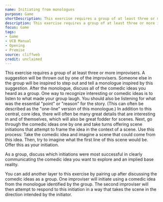 ```yaml
---
name: Initiating from monologues
purpose: Game
shortDescription: This exercise requires a group of at least three or more improvisers. A suggestion will be thrown out by one of the improvisers.
description: This exercise requires a group of at least three or more improvisers. A suggestion will be thrown out by one of the improvisers. Someone else in the group will be inspired to step out and tell a monologue inspired by this suggestion.
focus: Game
tags:
- Game
- UCB Manual
- Opening
- Premise
source: cliffweb
credit: unclaimed
---
```


This exercise requires a group of at least three or more improvisers. A suggestion will be thrown out by one of the improvisers. Someone else in the group will be inspired to step out and tell a monologue inspired by this suggestion. After the monologue, discuss all of the comedic ideas you heard as a group. One way to recognize interesting or comedic ideas is to listen to what made your group laugh. You should also be listening for what was the essential "point" or "reason" for the story. (This can often be described as the "one-line" version of this monologue.) In addition to this central, core idea, there will often be many great details that are interesting in and of themselves, which will also be great fodder for scenes. Next, go through the comedic ideas one by one and take turns offering scene initiations that attempt to frame the idea in the context of a scene. Use this process: Take the comedic idea and imagine a scene that could come from this idea. Then, try to imagine what the first line of this scene would be. Offer this as your initiation.

As a group, discuss which initiations were most successful in clearly communicating the comedic idea you want to explore and an implied base reality.

You can add another layer to this exercise by pairing up after discussing the comedic ideas as a group. One improviser will initiate using a comedic idea from the monologue identified by the group. The second improviser will then attempt to respond to this initiation in a way that takes the scene in the direction intended by the initiator.
